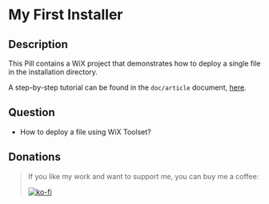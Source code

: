 # My First Installer

## Description

This Pill contains a WiX project that demonstrates how to deploy a single file in the installation directory.

A step-by-step tutorial can be found in the `doc/article` document, [here](doc/article/README.md).

## Question

- How to deploy a file using WiX Toolset?

## Donations

> If you like my work and want to support me, you can buy me a coffee:
>
> [![ko-fi](https://www.ko-fi.com/img/githubbutton_sm.svg)](https://ko-fi.com/Y8Y62EZ8H)

